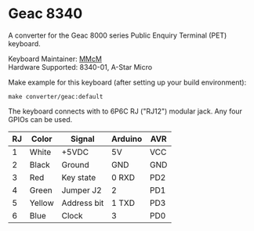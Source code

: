 # Geac 8340

A converter for the Geac 8000 series Public Enquiry Terminal (PET) keyboard.

Keyboard Maintainer: [MMcM](https://github.com/MMcM)  
Hardware Supported: 8340-01, A-Star Micro  

Make example for this keyboard (after setting up your build environment):

    make converter/geac:default

The keyboard connects with to 6P6C RJ ("RJ12") modular jack. Any four GPIOs can be used.

| RJ | Color  | Signal        | Arduino | AVR |
|----|--------|---------------|---------|-----|
| 1  | White  | +5VDC         | 5V      | VCC |
| 2  | Black  | Ground        | GND     | GND |
| 3  | Red    | Key state     | 0 RXD   | PD2 |
| 4  | Green  | Jumper J2     | 2       | PD1 |
| 5  | Yellow | Address bit   | 1 TXD   | PD3 |
| 6  | Blue   | Clock         | 3       | PD0 |
